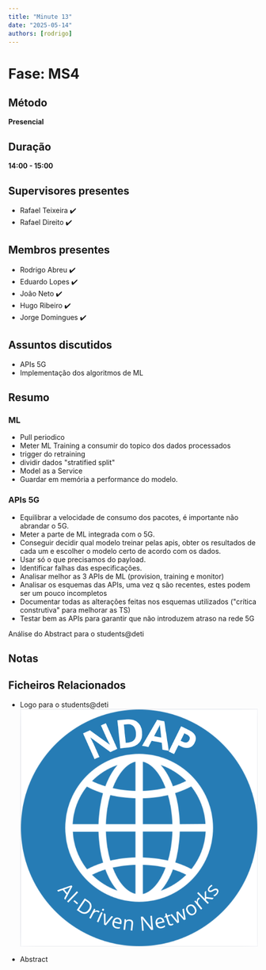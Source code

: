 ```yaml
---
title: "Minute 13"
date: "2025-05-14"
authors: [rodrigo]
---
```


# Fase: MS4

## Método
**Presencial**

## Duração
**14:00 - 15:00**

## Supervisores presentes
- Rafael Teixeira ✔️
- Rafael Direito ✔️

## Membros presentes
- Rodrigo Abreu ✔️
- Eduardo Lopes ✔️
- João Neto ✔️
- Hugo Ribeiro ✔️
- Jorge Domingues ✔️

## Assuntos discutidos
- APIs 5G
- Implementação dos algoritmos de ML

## Resumo

### ML 
- Pull periodico
- Meter ML Training a consumir do topico dos dados processados
- trigger do retraining
- dividir dados "stratified split" 
- Model as a Service
- Guardar em memória a performance do modelo.

### APIs 5G
- Equilibrar a velocidade de consumo dos pacotes, é importante não abrandar o 5G.
- Meter a parte de ML integrada com o 5G.
- Conseguir decidir qual modelo treinar pelas apis, obter os resultados de cada um e escolher o modelo certo de acordo com os dados.
- Usar só o que precisamos do payload.
- Identificar falhas das especificações.
- Analisar melhor as 3 APIs de ML (provision, training e monitor)
- Analisar os esquemas das APIs, uma vez q são recentes, estes podem ser um pouco incompletos
- Documentar todas as alterações feitas nos esquemas utilizados ("crítica construtiva" para melhorar as TS)
- Testar bem as APIs para garantir que não introduzem atraso na rede 5G


Análise do Abstract para o students@deti

## Notas

## Ficheiros Relacionados

- Logo para o students@deti 
![Logo](image.png)

- Abstract
```

``` 
